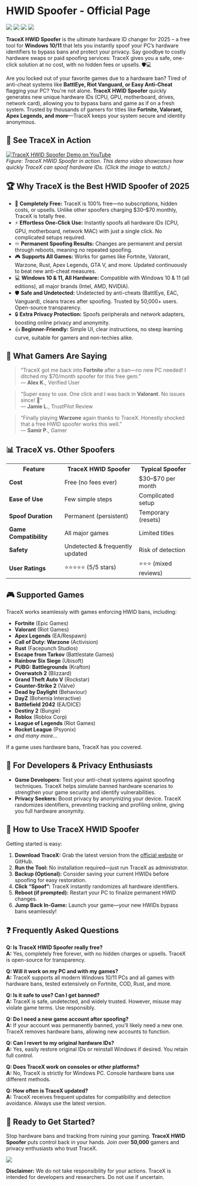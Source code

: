 <h1>HWID Spoofer - Official Page</h1>

<p>
  <img src="https://img.shields.io/badge/Last%20Updated%20Today-brightgreen">
  <img src="https://img.shields.io/badge/Working%20%E2%9C%85-brightgreen">
  <img src="https://img.shields.io/badge/Free%20%F0%9F%92%B8-brightgreen">
  <img src="https://img.shields.io/badge/Supports%20All%20Games%20%F0%9F%8E%AE-brightgreen">
</p>

<p><strong>TraceX HWID Spoofer</strong> is the ultimate hardware ID changer for 2025 – a free tool for <strong>Windows 10/11</strong> that lets you instantly spoof your PC’s hardware identifiers to bypass bans and protect your privacy. Say goodbye to costly hardware swaps or paid spoofing services: TraceX gives you a safe, one-click solution at no cost, with no hidden fees or upsells. 🛡️💻</p>

<p>Are you locked out of your favorite games due to a hardware ban? Tired of anti-cheat systems like <strong>BattlEye, Riot Vanguard, or Easy Anti-Cheat</strong> flagging your PC? You're not alone. <strong>TraceX HWID Spoofer</strong> quickly generates new unique hardware IDs (CPU, GPU, motherboard, drives, network card), allowing you to bypass bans and game as if on a fresh system. Trusted by thousands of gamers for titles like <strong>Fortnite, Valorant, Apex Legends, and more</strong>—TraceX keeps your system secure and identity anonymous.</p>

<h2>🎥 See TraceX in Action</h2>

<p>
  <a href="https://www.youtube.com/embed/b8XyEwxpccE">
    <img src="https://img.youtube.com/vi/b8XyEwxpccE/maxresdefault.jpg" alt="TraceX HWID Spoofer Demo on YouTube">
  </a><br>
  <em>Figure: TraceX HWID Spoofer in action. This demo video showcases how quickly TraceX can spoof hardware IDs. (Click the image to watch.)</em>
</p>
<h2>🏆 Why TraceX is the Best HWID Spoofer of 2025</h2>

<ul>
  <li>💸 <strong>Completely Free:</strong> TraceX is 100% free—no subscriptions, hidden costs, or upsells. Unlike other spoofers charging $30–$70 monthly, TraceX is totally free.</li>
  <li>⚡ <strong>Effortless One-Click Use:</strong> Instantly spoofs all hardware IDs (CPU, GPU, motherboard, network MAC) with just a single click. No complicated setups required.</li>
  <li>♾️ <strong>Permanent Spoofing Results:</strong> Changes are permanent and persist through reboots, meaning no repeated spoofing.</li>
  <li>🎮 <strong>Supports All Games:</strong> Works for games like Fortnite, Valorant, Warzone, Rust, Apex Legends, GTA V, and more. Updated continuously to beat new anti-cheat measures.</li>
  <li>💻 <strong>Windows 10 & 11, All Hardware:</strong> Compatible with Windows 10 & 11 (all editions), all major brands (Intel, AMD, NVIDIA).</li>
  <li>🛡️ <strong>Safe and Undetected:</strong> Undetected by anti-cheats (BattlEye, EAC, Vanguard), cleans traces after spoofing. Trusted by 50,000+ users. Open-source transparency.</li>
  <li>🔒 <strong>Extra Privacy Protection:</strong> Spoofs peripherals and network adapters, boosting online privacy and anonymity.</li>
  <li>👍 <strong>Beginner-Friendly:</strong> Simple UI, clear instructions, no steep learning curve, suitable for gamers and non-techies alike.</li>
</ul>

<h2>💬 What Gamers Are Saying</h2>

<blockquote>
  “TraceX got me back into <strong>Fortnite</strong> after a ban—no new PC needed! I ditched my $70/month spoofer for this free gem.”<br>
  — <strong>Alex K.</strong>, Verified User
</blockquote>

<blockquote>
  “Super easy to use. One click and I was back in <strong>Valorant</strong>. No issues since! 💯”<br>
  — <strong>Jamie L.</strong>, TrustPilot Review
</blockquote>

<blockquote>
  “Finally playing <strong>Warzone</strong> again thanks to TraceX. Honestly shocked that a free HWID spoofer works this well.”<br>
  — <strong>Samir P.</strong>, Gamer
</blockquote>

<h2>📊 TraceX vs. Other Spoofers</h2>

<table>
  <tr>
    <th>Feature</th>
    <th>TraceX HWID Spoofer</th>
    <th>Typical Spoofer</th>
  </tr>
  <tr>
    <td><strong>Cost</strong></td>
    <td>Free (no fees ever)</td>
    <td>$30–$70 per month</td>
  </tr>
  <tr>
    <td><strong>Ease of Use</strong></td>
    <td>Few simple steps</td>
    <td>Complicated setup</td>
  </tr>
  <tr>
    <td><strong>Spoof Duration</strong></td>
    <td>Permanent (persistent)</td>
    <td>Temporary (resets)</td>
  </tr>
  <tr>
    <td><strong>Game Compatibility</strong></td>
    <td>All major games</td>
    <td>Limited titles</td>
  </tr>
  <tr>
    <td><strong>Safety</strong></td>
    <td>Undetected & frequently updated</td>
    <td>Risk of detection</td>
  </tr>
  <tr>
    <td><strong>User Ratings</strong></td>
    <td>⭐⭐⭐⭐⭐ (5/5 stars)</td>
    <td>⭐⭐⭐ (mixed reviews)</td>
  </tr>
</table>

<h2>🎮 Supported Games</h2>

<p>TraceX works seamlessly with games enforcing HWID bans, including:</p>

<ul>
  <li><strong>Fortnite</strong> (Epic Games)</li>
  <li><strong>Valorant</strong> (Riot Games)</li>
  <li><strong>Apex Legends</strong> (EA/Respawn)</li>
  <li><strong>Call of Duty: Warzone</strong> (Activision)</li>
  <li><strong>Rust</strong> (Facepunch Studios)</li>
  <li><strong>Escape from Tarkov</strong> (Battlestate Games)</li>
  <li><strong>Rainbow Six Siege</strong> (Ubisoft)</li>
  <li><strong>PUBG: Battlegrounds</strong> (Krafton)</li>
  <li><strong>Overwatch 2</strong> (Blizzard)</li>
  <li><strong>Grand Theft Auto V</strong> (Rockstar)</li>
  <li><strong>Counter-Strike 2</strong> (Valve)</li>
  <li><strong>Dead by Daylight</strong> (Behaviour)</li>
  <li><strong>DayZ</strong> (Bohemia Interactive)</li>
  <li><strong>Battlefield 2042</strong> (EA/DICE)</li>
  <li><strong>Destiny 2</strong> (Bungie)</li>
  <li><strong>Roblox</strong> (Roblox Corp)</li>
  <li><strong>League of Legends</strong> (Riot Games)</li>
  <li><strong>Rocket League</strong> (Psyonix)</li>
  <li><em>and many more...</em></li>
</ul>

<p>If a game uses hardware bans, TraceX has you covered.</p>
<h2>👥 For Developers & Privacy Enthusiasts</h2>

<ul>
  <li><strong>Game Developers:</strong> Test your anti-cheat systems against spoofing techniques. TraceX helps simulate banned hardware scenarios to strengthen your game security and identify vulnerabilities.</li>
  <li><strong>Privacy Seekers:</strong> Boost privacy by anonymizing your device. TraceX randomizes identifiers, preventing tracking and profiling online, giving you full hardware anonymity.</li>
</ul>

<h2>🔧 How to Use TraceX HWID Spoofer</h2>

<p>Getting started is easy:</p>

<ol>
  <li><strong>Download TraceX:</strong> Grab the latest version from the <a href="https://slothytech.com/tracex/">official website</a> or GitHub.</li>
  <li><strong>Run the Tool:</strong> No installation required—just run TraceX as administrator.</li>
  <li><strong>Backup (Optional):</strong> Consider saving your current HWIDs before spoofing for easy restoration.</li>
  <li><strong>Click “Spoof”:</strong> TraceX instantly randomizes all hardware identifiers.</li>
  <li><strong>Reboot (if prompted):</strong> Restart your PC to finalize permanent HWID changes.</li>
  <li><strong>Jump Back In-Game:</strong> Launch your game—your new HWIDs bypass bans seamlessly!</li>
</ol>

<h2>❓ Frequently Asked Questions</h2>

<p><strong>Q: Is TraceX HWID Spoofer really free?</strong><br>
<strong>A:</strong> Yes, completely free forever, with no hidden charges or upsells. TraceX is open-source for transparency.</p>

<p><strong>Q: Will it work on my PC and with my games?</strong><br>
<strong>A:</strong> TraceX supports all modern Windows 10/11 PCs and all games with hardware bans, tested extensively on Fortnite, COD, Rust, and more.</p>

<p><strong>Q: Is it safe to use? Can I get banned?</strong><br>
<strong>A:</strong> TraceX is safe, undetected, and widely trusted. However, misuse may violate game terms. Use responsibly.</p>

<p><strong>Q: Do I need a new game account after spoofing?</strong><br>
<strong>A:</strong> If your account was permanently banned, you’ll likely need a new one. TraceX removes hardware bans, allowing new accounts to function.</p>

<p><strong>Q: Can I revert to my original hardware IDs?</strong><br>
<strong>A:</strong> Yes, easily restore original IDs or reinstall Windows if desired. You retain full control.</p>

<p><strong>Q: Does TraceX work on consoles or other platforms?</strong><br>
<strong>A:</strong> No, TraceX is strictly for Windows PC. Console hardware bans use different methods.</p>

<p><strong>Q: How often is TraceX updated?</strong><br>
<strong>A:</strong> TraceX receives frequent updates for compatibility and detection avoidance. Always use the latest version.</p>

<h2>🚀 Ready to Get Started?</h2>

<p>Stop hardware bans and tracking from ruining your gaming. <strong>TraceX HWID Spoofer</strong> puts control back in your hands. Join over <strong>50,000</strong> gamers and privacy enthusiasts who trust TraceX.</p>

<p><a href="https://slothytech.com/tracex/"><img src="https://img.shields.io/badge/Download-TraceX-blue?style=for-the-badge"></a></p>

<p><strong>Disclaimer:</strong> We do not take responsibility for your actions. TraceX is intended for developers and researchers. Do not use if uncertain.</p>
